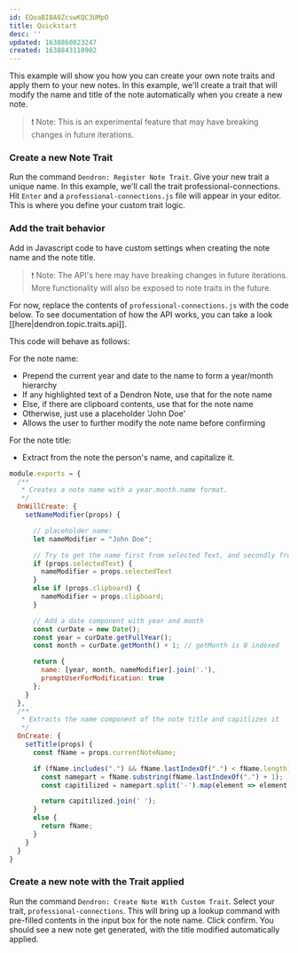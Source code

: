```yaml
---
id: EQoaBI8A0ZcswKQC3UMpO
title: Quickstart
desc: ''
updated: 1638860823247
created: 1638843110902
---
```


This example will show you how you can create your own note traits and apply them to your new notes.  In this example, we'll create a trait that will modify the name and title of the note automatically when you create a new note.

> ❗️ Note: This is an experimental feature that may have breaking changes in future iterations.

### Create a new Note Trait

Run the command `Dendron: Register Note Trait`. Give your new trait a unique name.  In this example, we'll call the trait professional-connections. Hit `Enter` and a `professional-connections.js` file will appear in your editor. This is where you define your custom trait logic.

### Add the trait behavior

Add in Javascript code to have custom settings when creating the note name and the note title.

> ❗️ Note: The API's here may have breaking changes in future iterations. More functionality will also be exposed to note traits in the future.

For now, replace the contents of `professional-connections.js` with the code below.  To see documentation of how the API works, you can take a look [[here|dendron.topic.traits.api]].

This code will behave as follows:

For the note name:
- Prepend the current year and date to the name to form a year/month hierarchy
- If any highlighted text of a Dendron Note, use that for the note name
- Else, if there are clipboard contents, use that for the note name
- Otherwise, just use a placeholder 'John Doe'
- Allows the user to further modify the note name before confirming

For the note title:
- Extract from the note the person's name, and capitalize it.

```javascript
module.exports = {
  /**
   * Creates a note name with a year.month.name format.
   */
  OnWillCreate: {
    setNameModifier(props) {

      // placeholder name:
      let nameModifier = "John Doe";

      // Try to get the name first from selected Text, and secondly from the clipboard
      if (props.selectedText) {
        nameModifier = props.selectedText
      }
      else if (props.clipboard) {
        nameModifier = props.clipboard;
      }

      // Add a date component with year and month
      const curDate = new Date();
      const year = curDate.getFullYear();
      const month = curDate.getMonth() + 1; // getMonth is 0 indexed

      return {
        name: [year, month, nameModifier].join('.'),
        promptUserForModification: true
      };
    }
  },
  /**
   * Extracts the name component of the note title and capitlizes it
   */
  OnCreate: {
    setTitle(props) {
      const fName = props.currentNoteName;

      if (fName.includes(".") && fName.lastIndexOf(".") < fName.length) {
        const namepart = fName.substring(fName.lastIndexOf(".") + 1);
        const capitilized = namepart.split('-').map(element => element[0].toUpperCase() + element.substring(1));

        return capitilized.join(' ');
      }
      else {
        return fName;
      }
    }
  }
}
```

### Create a new note with the Trait applied

Run the command `Dendron: Create Note With Custom Trait`. Select your trait, `professional-connections`. This will bring up a lookup command with pre-filled contents in the input box for the note name. Click confirm. You should see a new note get generated, with the title modified automatically applied.
